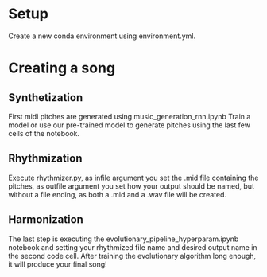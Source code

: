 # Setup

Create a new conda environment using environment.yml.

# Creating a song

## Synthetization
First midi pitches are generated using music_generation_rnn.ipynb
Train a model or use our pre-trained model to generate pitches using the last few cells of the notebook.

## Rhythmization
Execute rhythmizer.py, as infile argument you set the .mid file containing the pitches, as outfile argument you set 
how your output should be named, but without a file ending, as both a .mid and a .wav file will be created.

## Harmonization
The last step is executing the evolutionary_pipeline_hyperparam.ipynb notebook and setting your rhythmized file name
and desired output name in the second code cell.
After training the evolutionary algorithm long enough, it will produce your final song!
